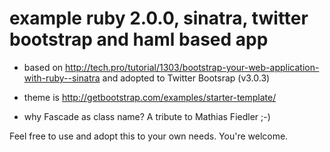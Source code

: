 example ruby 2.0.0, sinatra, twitter bootstrap and haml based app
====

* based on http://tech.pro/tutorial/1303/bootstrap-your-web-application-with-ruby--sinatra and adopted to Twitter Bootsrap (v3.0.3)

* theme is http://getbootstrap.com/examples/starter-template/

* why Fascade as class name? A tribute to Mathias Fiedler ;-)

Feel free to use and adopt this to your own needs. You're welcome.
